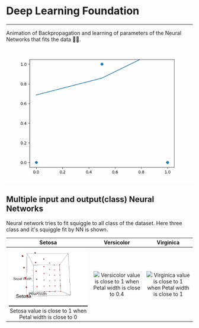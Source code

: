 # Deep Learning Foundation

---

Animation of Backpropagation and learning of parameters of the Neural Networks that fits the data 🎉🔥.
<img src="./assets/backpropagation.gif" weight="100%" />

## Multiple input and output(class) Neural Networks

Neural network tries to fit squiggle to all class of the dataset. Here three class and it's squiggle fit by NN is shown.

|                                                  Setosa                                                   |                                                     Versicolor                                                      |                                                    Virginica                                                    |
| :-------------------------------------------------------------------------------------------------------: | :-----------------------------------------------------------------------------------------------------------------: | :-------------------------------------------------------------------------------------------------------------: |
| <img src="./assets/setosa.gif" weight="100%" /> Setosa value is close to 1 when Petal width is close to 0 | <img src="./assets/versicolor.gif" weight="100%" /> Versicolor value is close to 1 when Petal width is close to 0.4 | <img src="./assets/virginica.gif" weight="100%" /> Virginica value is close to 1 when Petal width is close to 1 |
